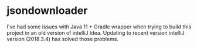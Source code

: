 # jsondownloader

I've had some issues with Java 11 + Gradle wrapper when trying to build this project in an old version of intelliJ Idea.
Updating to recent version intelliJ version (2018.3.4) has solved those problems.
